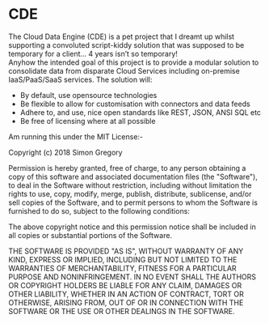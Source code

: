 # CDE
The Cloud Data Engine (CDE) is a pet project that I dreamt up whilst supporting a convoluted script-kiddy solution that was supposed to be temporary for a client... 4 years isn’t so temporary!  
Anyhow the intended goal of this project is to provide a modular solution to consolidate data from disparate Cloud Services including on-premise IaaS/PaaS/SaaS services.
The solution will:
* By default, use opensource technologies
* Be flexible to allow for customisation with connectors and data feeds
* Adhere to, and use, nice open standards like REST, JSON, ANSI SQL etc
* Be free of licensing where at all possible

Am running this under the MIT License:-

Copyright (c) 2018 Simon Gregory

Permission is hereby granted, free of charge, to any person obtaining a copy
of this software and associated documentation files (the "Software"), to deal
in the Software without restriction, including without limitation the rights
to use, copy, modify, merge, publish, distribute, sublicense, and/or sell
copies of the Software, and to permit persons to whom the Software is
furnished to do so, subject to the following conditions:

The above copyright notice and this permission notice shall be included in all
copies or substantial portions of the Software.

THE SOFTWARE IS PROVIDED "AS IS", WITHOUT WARRANTY OF ANY KIND, EXPRESS OR
IMPLIED, INCLUDING BUT NOT LIMITED TO THE WARRANTIES OF MERCHANTABILITY,
FITNESS FOR A PARTICULAR PURPOSE AND NONINFRINGEMENT. IN NO EVENT SHALL THE
AUTHORS OR COPYRIGHT HOLDERS BE LIABLE FOR ANY CLAIM, DAMAGES OR OTHER
LIABILITY, WHETHER IN AN ACTION OF CONTRACT, TORT OR OTHERWISE, ARISING FROM,
OUT OF OR IN CONNECTION WITH THE SOFTWARE OR THE USE OR OTHER DEALINGS IN THE
SOFTWARE.

